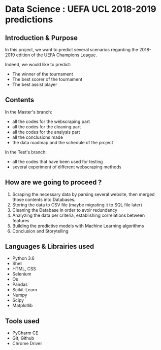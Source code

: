 # Data Science : UEFA UCL 2018-2019 predictions 

## Introduction & Purpose

In this project, we want to predict several scenarios
regarding the 2018-2019 edition of the UEFA Champions League.

Indeed, we would like to predict:
- The winner of the tournament
- The best scorer of the tournament
- The best assist player

## Contents

In the Master's branch:
  - all the codes for the webscraping part
  - all the codes for the cleaning part
  - all the codes for the analysis part
  - all the conclusions made
  - the data roadmap and the schedule of the project

In the Test's branch:
  - all the codes that have been used for testing
  - several experiment of different webscraping methods

## How are we going to proceed ?

1. Scraping the necessary data by parsing several website, then merged those contents into Databases.
2. Storing the data to CSV file (maybe migrating it to SQL file later)
3. Cleaning the Database in order to avoir redundancy
4. Analyzing the data per criteria, establishing correlations between features
5. Building the predictive models with Machine Learning algorithms
6. Conclusion and Storytelling

## Languages & Librairies used

- Python 3.6
- Shell
- HTML, CSS
- Selenium
- Os
- Pandas
- Scikit-Learn
- Numpy
- Scipy
- Matplotlib

## Tools used

- PyCharm CE
- Git, Github
- Chrome Driver

